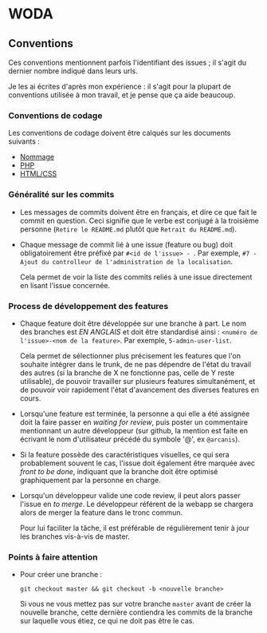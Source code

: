 # WODA 

## Conventions

Ces conventions mentionnent parfois l'identifiant des issues ; il s'agit du dernier nombre indiqué dans leurs urls.

Je les ai écrites d'après mon expérience : il s'agit pour la plupart de conventions utilisée à mon travail, et je pense que ça aide beaucoup.

### Conventions de codage

Les conventions de codage doivent être calqués sur les documents suivants :

- [Nommage](http://symfony.com/doc/current/contributing/code/conventions.html)
- [PHP](http://symfony.com/doc/current/contributing/code/standards.html)
- [HTML/CSS](google-styleguide.googlecode.com/svn/trunk/htmlcssguide.xml)

### Généralité sur les commits

- Les messages de commits doivent être en français, et dire ce que fait le commit en question. Ceci signifie que le verbe est conjugé à la troisième personne (`Retire le README.md` plutôt que `Retrait du README.md`).

- Chaque message de commit lié à une issue (feature ou bug) doit obligatoirement être préfixé par `#<id de l'issue> - `. Par exemple, `#7 - Ajout du controlleur de l'administration de la localisation`.

  Cela permet de voir la liste des commits reliés à une issue directement en lisant l'issue concernée.

### Process de développement des features

- Chaque feature doit être développée sur une branche à part. Le nom des branches est *EN ANGLAIS* et doit être standardisé ainsi : `<numéro de l'issue>-<nom de la feature>`. Par exemple, `5-admin-user-list`.

  Cela permet de sélectionner plus précisement les features que l'on souhaite intégrer dans le trunk, de ne pas dépendre de l'état du travail des autres (si la branche de X ne fonctionne pas, celle de Y reste utilisable), de pouvoir travailler sur plusieurs features simultanément, et de pouvoir voir rapidement l'état d'avancement des diverses features en cours.

- Lorsqu'une feature est terminée, la personne a qui elle a été assignée doit la faire passer en *waiting for review*, puis poster un commentaire mentionnant un autre développeur (sur github, la mention est faite en écrivant le nom d'utilisateur précédé du symbole '@', ex `@arcanis`).

- Si la feature possède des caractéristiques visuelles, ce qui sera probablement souvent le cas, l'issue doit également être marquée avec *front to be done*, indiquant que la branche doit être optimisé graphiquement par la personne en charge.

- Lorsqu'un développeur valide une code review, il peut alors passer l'issue en *to merge*. Le développeur référent de la webapp se chargera alors de merger la feature dans le tronc commun.

  Pour lui faciliter la tâche, il est préférable de régulièrement tenir à jour les branches vis-à-vis de master.

### Points à faire attention

- Pour créer une branche :

  `git checkout master && git checkout -b <nouvelle branche>`  

  Si vous ne vous mettez pas sur votre branche `master` avant de créer la nouvelle branche, cette dernière contiendra les commits de la branche sur laquelle vous étiez, ce qui ne doit pas être le cas.
